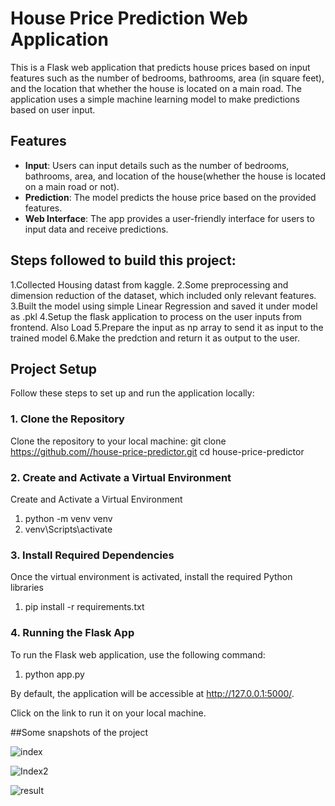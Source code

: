 
# House Price Prediction Web Application

This is a Flask web application that predicts house prices based on input features such as the number of bedrooms, bathrooms, area (in square feet), and the location that whether the house is located on a main road. The application uses a simple machine learning model to make predictions based on user input.

## Features
- **Input**: Users can input details such as the number of bedrooms, bathrooms, area, and location of the house(whether the house is located on a main road or not).
- **Prediction**: The model predicts the house price based on the provided features.
- **Web Interface**: The app provides a  user-friendly interface for users to input data and receive predictions.


## Steps followed to build this project:
1.Collected Housing datast from kaggle.
2.Some preprocessing and dimension reduction of the dataset, which included only relevant features.
3.Built the model using simple Linear Regression and saved it under model as .pkl 
4.Setup the flask application to process on the user inputs from frontend. Also Load
5.Prepare the input as np array to send it as input to the trained model
6.Make the predction and return it as output to the user.



## Project Setup

Follow these steps to set up and run the application locally:

### 1. Clone the Repository
Clone the repository to your local machine:
git clone https://github.com//house-price-predictor.git
cd house-price-predictor


### 2. Create and Activate a Virtual Environment
Create and Activate a Virtual Environment
1. python -m venv venv
2. venv\Scripts\activate

### 3. Install Required Dependencies
Once the virtual environment is activated, install the required Python libraries
1. pip install -r requirements.txt


### 4. Running the Flask App
To run the Flask web application, use the following command:
1. python app.py

By default, the application will be accessible at http://127.0.0.1:5000/.

Click on the link to run it on your local machine.



##Some snapshots of the project

![index](https://github.com/user-attachments/assets/e2fa6cd1-6bed-45a7-bfdb-99612a8c1296)


![Index2](https://github.com/user-attachments/assets/946811c7-4be8-4df3-96bb-141f9e140a0e)


![result](https://github.com/user-attachments/assets/d8677d08-88c9-42f7-b4d1-60d54e25f774)


